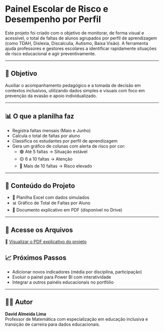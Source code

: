 # Painel Escolar de Risco e Desempenho por Perfil

Este projeto foi criado com o objetivo de monitorar, de forma visual e acessível, o total de faltas de alunos agrupados por perfil de aprendizagem (como TDAH, Dislexia, Discalculia, Autismo, Baixa Visão). A ferramenta ajuda professores e gestores escolares a identificar rapidamente situações de risco educacional e agir preventivamente.

---

## 🎯 Objetivo

Auxiliar o acompanhamento pedagógico e a tomada de decisão em contextos inclusivos, utilizando dados simples e visuais com foco em prevenção da evasão e apoio individualizado.

---

## 📊 O que a planilha faz

- Registra faltas mensais (Maio e Junho)
- Calcula o total de faltas por aluno
- Classifica os estudantes por perfil de aprendizagem
- Gera um gráfico de colunas com alerta de risco por cor:
  - 🟢 Até 5 faltas → Situação estável  
  - 🟡 6 a 10 faltas → Atenção  
  - 🔴 Mais de 10 faltas → Risco elevado

---

## 📂 Conteúdo do Projeto

- 📄 Planilha Excel com dados simulados  
- 📊 Gráfico de Total de Faltas por Aluno  
- 📑 Documento explicativo em PDF (disponível no Drive)

---

## 🔗 Acesse os Arquivos

📑 [Visualizar o PDF explicativo do projeto](https://drive.google.com/file/d/1rcOOhpWI8gOUyLYUJF8DV8GMW60FamvN/view)


## 📈 Próximos Passos

- Adicionar novos indicadores (média por disciplina, participação)
- Evoluir o painel para Power BI com interatividade
- Integrar a outros painéis educacionais no portfólio

---

## 👨‍🏫 Autor

**David Almeida Lima**  
Professor de Matemática com especialização em educação inclusiva e transição de carreira para dados educacionais.
